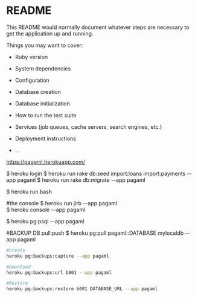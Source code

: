 # README

This README would normally document whatever steps are necessary to get the
application up and running.

Things you may want to cover:

* Ruby version

* System dependencies

* Configuration

* Database creation

* Database initialization

* How to run the test suite

* Services (job queues, cache servers, search engines, etc.)

* Deployment instructions

* ...


https://pagaml.herokuapp.com/


$ heroku login
$ heroku run rake db:seed import:loans import:payments --app pagaml 
$ heroku run rake db:migrate --app pagaml 

$ heroku run bash

#the console
$ heroku run jirb --app pagaml  
$ heroku console --app pagaml  

$ heroku pg:psql --app pagaml

#BACKUP DB pull:push
$ heroku pg:pull pagaml::DATABASE mylocaldb --app pagaml
```sh
#Create
heroku pg:backups:capture --app pagaml

#Download
heroku pg:backups:url b001 --app pagaml

#Restore
heroku pg:backups:restore b001 DATABASE_URL --app pagaml
```